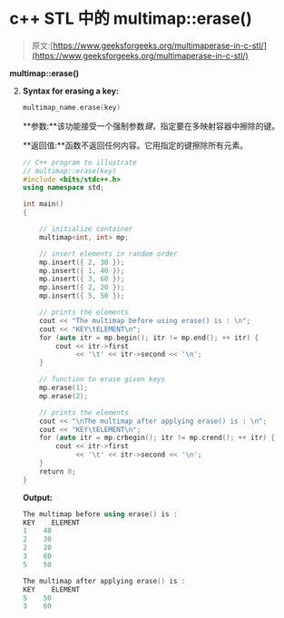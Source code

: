 # c++ STL 中的 multimap::erase()

> 原文:[https://www.geeksforgeeks.org/multimaperase-in-c-stl/](https://www.geeksforgeeks.org/multimaperase-in-c-stl/)

**multimap::erase()**

2.  **Syntax for erasing a key:**

    ```cpp
    multimap_name.erase(key)

    ```

    **参数:**该功能接受一个强制参数*键*，指定要在多映射容器中擦除的键。

    **返回值:**函数不返回任何内容。它用指定的键擦除所有元素。

    ```cpp
    // C++ program to illustrate
    // multimap::erase(key)
    #include <bits/stdc++.h>
    using namespace std;

    int main()
    {

        // initialize container
        multimap<int, int> mp;

        // insert elements in random order
        mp.insert({ 2, 30 });
        mp.insert({ 1, 40 });
        mp.insert({ 3, 60 });
        mp.insert({ 2, 20 });
        mp.insert({ 5, 50 });

        // prints the elements
        cout << "The multimap before using erase() is : \n";
        cout << "KEY\tELEMENT\n";
        for (auto itr = mp.begin(); itr != mp.end(); ++ itr) {
            cout << itr->first
                 << '\t' << itr->second << '\n';
        }

        // function to erase given keys
        mp.erase(1);
        mp.erase(2);

        // prints the elements
        cout << "\nThe multimap after applying erase() is : \n";
        cout << "KEY\tELEMENT\n";
        for (auto itr = mp.crbegin(); itr != mp.crend(); ++ itr) {
            cout << itr->first
                 << '\t' << itr->second << '\n';
        }
        return 0;
    }
    ```

    **Output:**

    ```cpp
    The multimap before using erase() is : 
    KEY    ELEMENT
    1    40
    2    30
    2    20
    3    60
    5    50

    The multimap after applying erase() is : 
    KEY    ELEMENT
    5    50
    3    60

    ```
